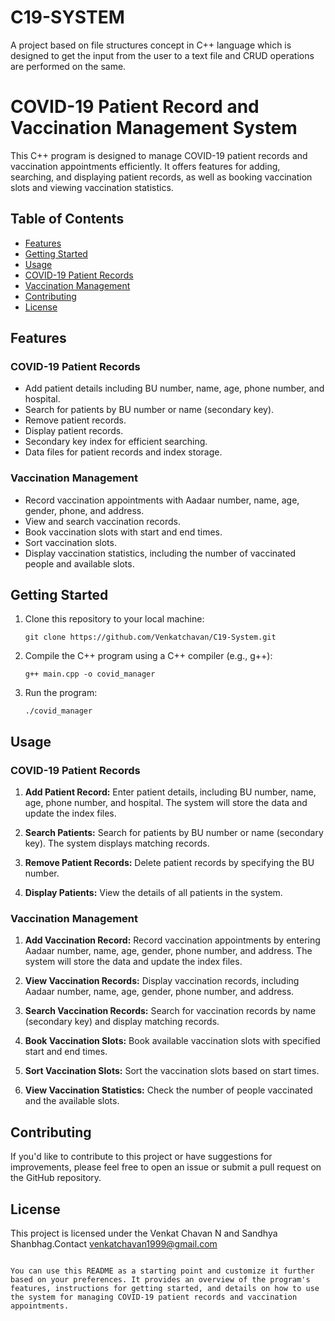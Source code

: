 # C19-SYSTEM
A project based on file structures concept in C++ language which is  designed to get the input from the user to a text file and CRUD  operations are performed on the same. 
# COVID-19 Patient Record and Vaccination Management System

This C++ program is designed to manage COVID-19 patient records and vaccination appointments efficiently. It offers features for adding, searching, and displaying patient records, as well as booking vaccination slots and viewing vaccination statistics.

## Table of Contents

- [Features](#features)
- [Getting Started](#getting-started)
- [Usage](#usage)
- [COVID-19 Patient Records](#covid-19-patient-records)
- [Vaccination Management](#vaccination-management)
- [Contributing](#contributing)
- [License](#license)

## Features

### COVID-19 Patient Records

- Add patient details including BU number, name, age, phone number, and hospital.
- Search for patients by BU number or name (secondary key).
- Remove patient records.
- Display patient records.
- Secondary key index for efficient searching.
- Data files for patient records and index storage.

### Vaccination Management

- Record vaccination appointments with Aadaar number, name, age, gender, phone, and address.
- View and search vaccination records.
- Book vaccination slots with start and end times.
- Sort vaccination slots.
- Display vaccination statistics, including the number of vaccinated people and available slots.

## Getting Started

1. Clone this repository to your local machine:

   ```shell
   git clone https://github.com/Venkatchavan/C19-System.git
   ```

2. Compile the C++ program using a C++ compiler (e.g., g++):

   ```shell
   g++ main.cpp -o covid_manager
   ```

3. Run the program:

   ```shell
   ./covid_manager
   ```

## Usage

### COVID-19 Patient Records

1. **Add Patient Record:** Enter patient details, including BU number, name, age, phone number, and hospital. The system will store the data and update the index files.

2. **Search Patients:** Search for patients by BU number or name (secondary key). The system displays matching records.

3. **Remove Patient Records:** Delete patient records by specifying the BU number.

4. **Display Patients:** View the details of all patients in the system.

### Vaccination Management

1. **Add Vaccination Record:** Record vaccination appointments by entering Aadaar number, name, age, gender, phone number, and address. The system will store the data and update the index files.

2. **View Vaccination Records:** Display vaccination records, including Aadaar number, name, age, gender, phone number, and address.

3. **Search Vaccination Records:** Search for vaccination records by name (secondary key) and display matching records.

4. **Book Vaccination Slots:** Book available vaccination slots with specified start and end times.

5. **Sort Vaccination Slots:** Sort the vaccination slots based on start times.

6. **View Vaccination Statistics:** Check the number of people vaccinated and the available slots.

## Contributing

If you'd like to contribute to this project or have suggestions for improvements, please feel free to open an issue or submit a pull request on the GitHub repository.

## License

This project is licensed under the Venkat Chavan N and Sandhya Shanbhag.Contact venkatchavan1999@gmail.com 
```

You can use this README as a starting point and customize it further based on your preferences. It provides an overview of the program's features, instructions for getting started, and details on how to use the system for managing COVID-19 patient records and vaccination appointments.
